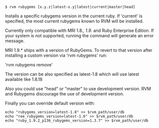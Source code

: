     $ rvm rubygems [x.y.z|latest-x.y|latest|current|master|head]

Installs a specific rubygems version in the current ruby. If
'current' is specified, the most current rubygems known to RVM
will be installed.

Currently only compatible with MRI 1.8.*, 1.9.* and Ruby
Enterprise Edition. If your system is not supported, running the
command will generate an error message.

MRI 1.9.* ships with a version of RubyGems. To revert to that version
after installing a custom version via 'rvm rubygems' run:

'rvm rubygems remove'

The version can be also specified as latest-1.8
which will use latest available like 1.8.18

Also you could use "head" or "master" to use development version.
RVM and Rubygems discourage the use of development version.

Finally you can override default version with:

    echo "rubygems_version=latest-1.8" >> $rvm_path/user/db
    echo "ree_rubygems_version=latest-1.6" >> $rvm_path/user/db
    echo "ruby_1.9.2_p136_rubygems_version=1.3.7" >> $rvm_path/user/db
